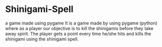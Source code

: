 # Shinigami-Spell
a game made using pygame
It is a game made by using pygame (python) where as a player our objective is to kill the shinigamis before they take away spirit.
The player gets a point every time he/she hits and kills the shinigami using the shinigami spell.
